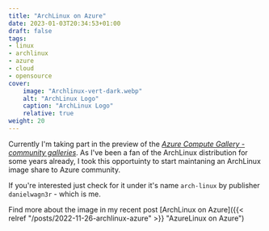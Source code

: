 ```yaml
---
title: "ArchLinux on Azure"
date: 2023-01-03T20:34:53+01:00
draft: false
tags:
- linux
- archlinux
- azure
- cloud
- opensource
cover:
    image: "Archlinux-vert-dark.webp"
    alt: "ArchLinux Logo"
    caption: "ArchLinux Logo"
    relative: true
weight: 20
---
```


Currently I'm taking part in the preview of the [_Azure Compute Gallery - community galleries_](https://learn.microsoft.com/en-us/azure/virtual-machines/share-gallery-community). As I've been a fan of the ArchLinux distribution for some years already, I took this opportuinty to start maintaning an ArchLinux image share to Azure community.

If you're interested just check for it under it's name `arch-linux` by publisher `danielwagn3r` - which is me.

Find more about the image in my recent post [ArchLinux on Azure]({{< relref "/posts/2022-11-26-archlinux-azure" >}} "AzureLinux on Azure")
